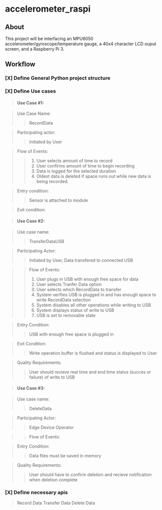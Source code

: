 # accelerometer_raspi

## About

This project will be interfacing an MPU6050 accelerometer/gyroscope/temperature gauge, a 40x4 character LCD ouput screen, and a Raspberry Pi 3.  

## Workflow
### [X] Define General Python project structure

### [X] Define Use cases 


> #### Use Case #1:

>Use Case Name: 			
>> RecordData

>Participating actor:	
>> Initiated by User

>Flow of Events:			
>> 1. User selects amount of time to record 
>> 2. User confirms amount of time to begin recording
>> 3. Data is logged for the selected duration
>> 4. Oldest data is deleted if space runs out while new data is being recorded. 

>Entry condition:		
>> Sensor is attached to module

>Exit condition:
>> 


>#### Use Case #2:

>Use case name:			
>> TransferDataUSB

>Participating Actor:	
>> Initiated by User, Data transfered to connected USB

>>Flow of Events:			
>> 1. User plugs in USB with enough free space for data
>> 2. User selects Tranfer Data option 
>> 3. User selects which RecordData to transfer
>> 4. System verifies USB is plugged in and has enough space to write RecordData selection
>> 5. System disables all other operations while writing to USB
>> 6. System displays status of write to USB
>> 7. USB is set to removable state

>Entry Condition:
>> USB with enough free space is plugged in

>Exit Condition:
>> Write operation buffer is flushed and status is displayed to User 

>Quality Requirements:
>> User should revieve real time and end time status (succes or failure) of write to USB


>#### Use Case #3: 

>Use case name: 
>> DeleteData

> Participating Actor:
>> Edge Device Operator

>>Flow of Events:

>Entry Condition:
>> Data files must be saved in memory

>Quality Requirements:
>> User should have to confirm deletion and recieve notification when deletion complete


### [X] Define necessary apis  


>Record Data
>Transfer Data
>Delete Data

